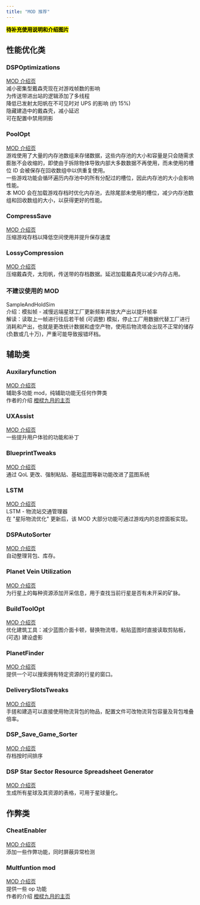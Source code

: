 ```yaml
---
title: "MOD 推荐"
---
```


<mark>**待补充使用说明和介绍图片**</mark>

## 性能优化类

### DSPOptimizations
[MOD 介绍页](https://thunderstore.io/c/dyson-sphere-program/p/Selsion/DSPOptimizations/)  
减小密集型戴森壳现在对游戏帧数的影响  
为传送带进出站的逻辑添加了多线程  
降低已发射太阳帆在不可见时对 UPS 的影响 (约 15%)  
隐藏建造中的戴森壳，减小延迟  
可在配置中禁用阴影

### PoolOpt
[MOD 介绍页](https://thunderstore.io/c/dyson-sphere-program/p/soarqin/PoolOpt/)  
游戏使用了大量的内存池数组来存储数据，这些内存池的大小和容量是只会随需求膨胀不会收缩的，即使由于拆除物体导致内部大多数数据不再使用，而未使用的槽位 ID 会被保存在回收数组中以供重复使用。  
一些游戏功能会循环遍历内存池中的所有分配过的槽位，因此内存池的大小会影响性能。  
本 MOD 会在加载游戏存档时优化内存池，去除尾部未使用的槽位，减少内存池数组和回收数组的大小，以获得更好的性能。

### CompressSave
[MOD 介绍页](https://thunderstore.io/c/dyson-sphere-program/p/soarqin/CompressSave/)  
压缩游戏存档以降低空间使用并提升保存速度

### LossyCompression
[MOD 介绍页](https://thunderstore.io/c/dyson-sphere-program/p/starfi5h/LossyCompression/)  
压缩戴森壳，太阳帆，传送带的存档数据。延迟加载戴森壳以减少内存占用。

### 不建议使用的 MOD
SampleAndHoldSim  
介绍：模拟帧 - 减慢远端星球工厂更新频率并放大产出以提升帧率  
解读：读取上一帧进行往后若干帧 (可调整) 模拟，停止工厂用数据代替工厂进行消耗和产出，也就是更改统计数据和虚空产物，使用后物流塔会出现不正常的储存 (负数或几十万)，严重可能导致报错坏档。

## 辅助类

### Auxilaryfunction
[MOD 介绍页](https://thunderstore.io/c/dyson-sphere-program/p/blacksnipebiu/Auxilaryfunction/)  
辅助多功能 mod，纯辅助功能无任何作弊类  
作者的介绍 [橙棂九月的主页](https://space.bilibili.com/6704040)

### UXAssist
[MOD 介绍页](https://thunderstore.io/c/dyson-sphere-program/p/soarqin/UXAssist/)  
一些提升用户体验的功能和补丁  

### BlueprintTweaks
[MOD 介绍页](https://thunderstore.io/c/dyson-sphere-program/p/kremnev8/BlueprintTweaks/)  
通过 QoL 更改、强制粘贴、基础蓝图等新功能改进了蓝图系统

### LSTM
[MOD 介绍页](https://thunderstore.io/c/dyson-sphere-program/p/hetima/LSTM/)  
LSTM - 物流站交通管理器  
在 "星际物流优化" 更新后，该 MOD 大部分功能可通过游戏内的总控面板实现。

### DSPAutoSorter
[MOD 介绍页](https://thunderstore.io/c/dyson-sphere-program/p/appuns/DSPAutoSorter/)  
自动整理背包、库存。

### Planet Vein Utilization
[MOD 介绍页](https://thunderstore.io/c/dyson-sphere-program/p/testpushpleaseignore/Planet_Vein_Utilization/)  
为行星上的每种资源添加开采信息，用于查找当前行星是否有未开采的矿脉。

### BuildToolOpt
[MOD 介绍页](https://thunderstore.io/c/dyson-sphere-program/p/starfi5h/BuildToolOpt/)  
优化建筑工具：减少蓝图介面卡顿，替换物流塔，粘贴蓝图时直接读取剪贴板，(可选) 建设虚影

### PlanetFinder
[MOD 介绍页](https://thunderstore.io/c/dyson-sphere-program/p/hetima/PlanetFinder/)  
提供一个可以搜索拥有特定资源的行星的窗口。

### DeliverySlotsTweaks
[MOD 介绍页](https://thunderstore.io/c/dyson-sphere-program/p/starfi5h/DeliverySlotsTweaks/)  
手搓和建造可以直接使用物流背包的物品，配置文件可改物流背包容量及背包堆叠倍率。

### DSP_Save_Game_Sorter
[MOD 介绍页](https://thunderstore.io/c/dyson-sphere-program/p/JClark/DSP_Save_Game_Sorter/)  
存档按时间排序

### DSP Star Sector Resource Spreadsheet Generator
[MOD 介绍页](https://thunderstore.io/c/dyson-sphere-program/p/GreyHak/DSP_Star_Sector_Resource_Spreadsheet_Generator/)  
生成所有星球及其资源的表格，可用于星球量化。

## 作弊类

### CheatEnabler
[MOD 介绍页](https://thunderstore.io/c/dyson-sphere-program/p/soarqin/CheatEnabler/)  
添加一些作弊功能，同时屏蔽异常检测

### Multfuntion mod
[MOD 介绍页](https://thunderstore.io/c/dyson-sphere-program/p/soarqin/CheatEnabler/)  
提供一些 op 功能  
作者的介绍 [橙棂九月的主页](https://space.bilibili.com/6704040)